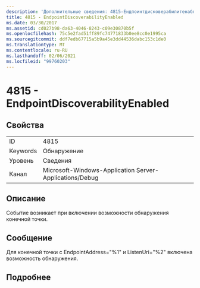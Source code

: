 ```yaml
---
description: 'Дополнительные сведения: 4815-Ендпоинтдисковерабилитенаблед'
title: 4815 - EndpointDiscoverabilityEnabled
ms.date: 03/30/2017
ms.assetid: cd027b98-da63-4046-8243-c09e30870b5f
ms.openlocfilehash: 75c5e2fad51ff89fc74771833b0ee8cc0e1995ca
ms.sourcegitcommit: ddf7edb67715a5b9a45e3dd44536dabc153c1de0
ms.translationtype: MT
ms.contentlocale: ru-RU
ms.lasthandoff: 02/06/2021
ms.locfileid: "99760203"
---
```

# <a name="4815---endpointdiscoverabilityenabled"></a>4815 - EndpointDiscoverabilityEnabled

## <a name="properties"></a>Свойства  
  
|||  
|-|-|  
|ID|4815|  
|Keywords|Обнаружение|  
|Уровень|Сведения|  
|Канал|Microsoft-Windows-Application Server-Applications/Debug|  
  
## <a name="description"></a>Описание  

 Событие возникает при включении возможности обнаружения конечной точки.  
  
## <a name="message"></a>Сообщение  

 Для конечной точки с EndpointAddress="%1" и ListenUri="%2" включена возможность обнаружения.  
  
## <a name="details"></a>Подробнее
